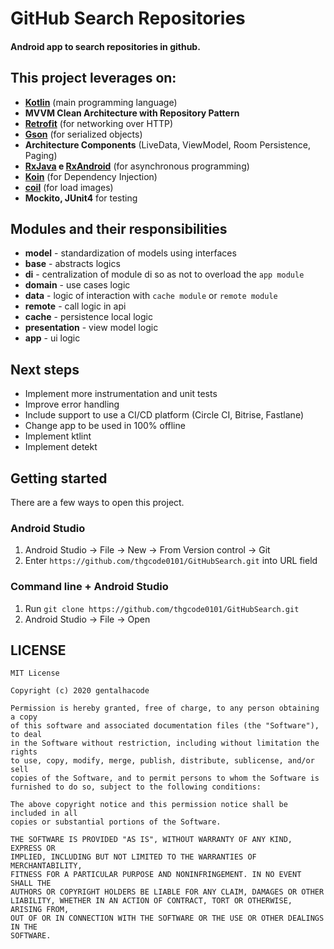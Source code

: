 
# GitHub Search Repositories

#### Android app to search repositories in github.
    
 ## This project leverages on: 
 - **[Kotlin](https://kotlinlang.org/)** (main programming language)  
 - **MVVM Clean Architecture with Repository Pattern**
 - **[Retrofit](https://square.github.io/retrofit/)** (for networking over HTTP)  
 - **[Gson](https://github.com/google/gson)** (for serialized objects)
 - **Architecture Components** (LiveData, ViewModel, Room Persistence, Paging)
 - **[RxJava](https://github.com/ReactiveX/RxJava) e [RxAndroid](https://github.com/ReactiveX/RxAndroid)** (for asynchronous programming)  
 - **[Koin](https://insert-koin.io/)** (for Dependency Injection)  
 - **[coil](https://coil-kt.github.io/coil/getting_started/)** (for load images) 
 - **Mockito, JUnit4** for testing
    
## Modules and their responsibilities
- **model** - standardization of models using interfaces
- **base** - abstracts logics
- **di** - centralization of module di so as not to overload the `app module`
- **domain** - use cases logic
- **data** - logic of interaction with `cache module` or `remote module`
- **remote** - call logic in api
- **cache** - persistence local logic
- **presentation** - view model logic
- **app** - ui logic
## Next steps  
  
- Implement more instrumentation and unit tests  
- Improve error handling  
- Include support to use a CI/CD platform (Circle CI, Bitrise, Fastlane)  
- Change app to be used in 100% offline 
- Implement ktlint
- Implement detekt

## Getting started

There are a few ways to open this project.

### Android Studio

1. Android Studio -> File -> New -> From Version control -> Git
2. Enter `https://github.com/thgcode0101/GitHubSearch.git` into URL field

### Command line + Android Studio

1. Run `git clone https://github.com/thgcode0101/GitHubSearch.git`
2. Android Studio -> File -> Open

## LICENSE  
  
```  
MIT License  
  
Copyright (c) 2020 gentalhacode  
  
Permission is hereby granted, free of charge, to any person obtaining a copy  
of this software and associated documentation files (the "Software"), to deal  
in the Software without restriction, including without limitation the rights  
to use, copy, modify, merge, publish, distribute, sublicense, and/or sell  
copies of the Software, and to permit persons to whom the Software is  
furnished to do so, subject to the following conditions:  
  
The above copyright notice and this permission notice shall be included in all  
copies or substantial portions of the Software.  
  
THE SOFTWARE IS PROVIDED "AS IS", WITHOUT WARRANTY OF ANY KIND, EXPRESS OR  
IMPLIED, INCLUDING BUT NOT LIMITED TO THE WARRANTIES OF MERCHANTABILITY,  
FITNESS FOR A PARTICULAR PURPOSE AND NONINFRINGEMENT. IN NO EVENT SHALL THE  
AUTHORS OR COPYRIGHT HOLDERS BE LIABLE FOR ANY CLAIM, DAMAGES OR OTHER  
LIABILITY, WHETHER IN AN ACTION OF CONTRACT, TORT OR OTHERWISE, ARISING FROM,  
OUT OF OR IN CONNECTION WITH THE SOFTWARE OR THE USE OR OTHER DEALINGS IN THE  
SOFTWARE.
